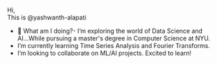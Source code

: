 Hi,<br> This is @yashwanth-alapati
- 👀 What am I doing?- I’m exploring the world of Data Science and AI...While pursuing a master's degree in Computer Science at NYU.
- I’m currently learning Time Series Analysis and Fourier Transforms.
- I’m looking to collaborate on ML/AI projects. Excited to learn!


